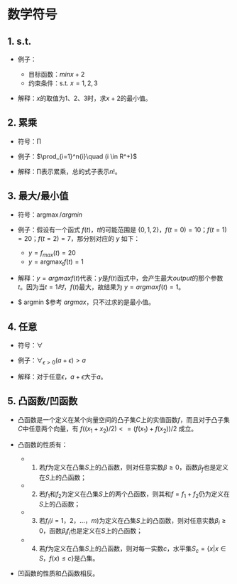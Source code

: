 # 数学符号
## 1. s.t.
* 例子：
    * 目标函数：$min {x+2}$
    * 约束条件：s.t.  $x={1,2,3}$

* 解释：$x$的取值为1、2、3时，求$x+2$的最小值。


## 2. 累乘
* 符号：$\prod$

* 例子：$\prod_{i=1}^n{i}\quad (i \in R^+)$

* 解释：$\prod$表示累乘，总的式子表示$n!$。


## 3. 最大/最小值
* 符号：$\mathop{argmax}/argmin$

* 例子：假设有一个函式 $f(t)$，$t$的可能范围是 $\{ 0,1,2 \}，f(t=0) = 10 ；f(t=1) = 20；f(t=2) = 7$，那分别对应的 $y$ 如下：
    * $y =  f_{max}(t) = 20$
    * $y= \mathop{argmax}_t f(t) = 1$

* 解释：$y = argmax f(t)$代表：$y$是$f(t)$函式中，会产生最大$output$的那个参数$t$。因为当$t=1时，f(t)$最大，故结果为 $y= argmax f(t) = 1$。

* $ argmin $参考 $argmax$，只不过求的是最小值。


## 4. 任意
* 符号：$\forall$

* 例子：$\forall_{\epsilon>0}(a+\epsilon)>a$ 

* 解释：对于任意$\epsilon，a+\epsilon$大于$a$。


## 5. 凸函数/凹函数
* 凸函数是一个定义在某个向量空间的凸子集$C$上的实值函数$f$，而且对于凸子集$C$中任意两个向量，有 $f((x_1+x_2)/2)<=(f(x_1)+f(x_2))/2$ 成立。

* 凸函数的性质有：

    * 1. 若$f$为定义在凸集$S$上的凸函数，则对任意实数$β≥0$，函数$β_f$也是定义在$S$上的凸函数；
    
    * 2. 若$f_1$和$f_2$为定义在凸集$S$上的两个凸函数，则其和$f=f_1+f_2$仍为定义在$S$上的凸函数；
    
    * 3. 若$f_i(i=1，2，…，m)$为定义在凸集$S$上的凸函数，则对任意实数$β_i≥0$，函数$β_if_i$也是定义在$S$上的凸函数；
    
    * 4. 若$f$为定义在凸集$S$上的凸函数，则对每一实数$c$，水平集$S_c=\{ x|x∈S，f(x)≤c \}$是凸集。

* 凹函数的性质和凸函数相反。

